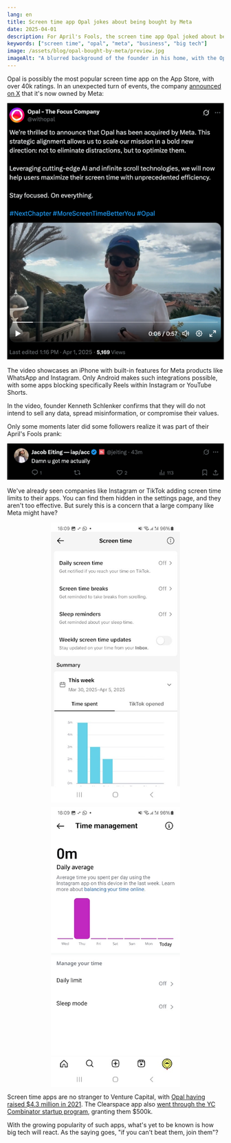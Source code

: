 ```yaml
---
lang: en
title: Screen time app Opal jokes about being bought by Meta
date: 2025-04-01
description: For April's Fools, the screen time app Opal joked about being bought by Meta. Is this something that could actually happen?
keywords: ["screen time", "opal", "meta", "business", "big tech"]
image: /assets/blog/opal-bought-by-meta/preview.jpg
imageAlt: "A blurred background of the founder in his home, with the Opal and Meta icons joined by a heart on the foreground, and the text: April's Fools edition"
---
```


Opal is possibly the most popular screen time app on the App Store, with over 40k ratings. In an unexpected turn of events, the company [announced on X](https://x.com/withopal/status/1907029291239383401) that it's now owned by Meta:

[![A tweet from @withopal with the text: We’re thrilled to announce that Opal has been acquired by Meta. This strategic alignment allows us to scale our mission in a bold new direction: not to eliminate distractions, but to optimize them. Leveraging cutting-edge AI and infinite scroll technologies, we will now help users maximize their screen time with unprecedented efficiency. Stay focused. On everything. #NextChapter #MoreScreenTimeBetterYou #Opal](tweet.png)](https://x.com/withopal/status/1907029291239383401)

The video showcases an iPhone with built-in features for Meta products like WhatsApp and Instagram. Only Android makes such integrations possible, with some apps blocking specifically Reels within Instagram or YouTube Shorts.

In the video, founder Kenneth Schlenker confirms that they will do not intend to sell any data, spread misinformation, or compromise their values.

Only some moments later did some followers realize it was part of their April's Fools prank:

![A tweet from @jeiting with the text: Damn u got me actually](tweet_reaction.png)

We've already seen companies like Instagram or TikTok adding screen time limits to their apps. You can find them hidden in the settings page, and they aren't too effective. But surely this is a concern that a large company like Meta might have?

<style>
.screenshots {
  display: flex;
  gap: 10px;
  width: 100%;
  justify-content: center;
  align-items: center;
  flex-wrap: wrap;
}
.screenshot {
  display: block;
  max-width: 300px;
  min-width: 200px;
  width: 100%;
  height: auto;
  object-fit: contain;
}
</style>

<p>
  <div class="screenshots">
    <img class="screenshot" eleventy:widths="300" src="tiktok_screen_time_screenshot.jpg" alt="The TikTok settings tab for Screen Time">
    <img class="screenshot" eleventy:widths="300" src="instagram_time_management_screenshot.jpg" alt="The Instagram settings tab for Time Management">
  </div>
</p>

Screen time apps are no stranger to Venture Capital, with [Opal having raised $4.3 million in 2021](https://techcrunch.com/2021/01/26/opal-raises-4-3-million-for-its-digital-wellbeing-assistant-for-iphone/). The Clearspace app also [went through the YC Combinator startup program](https://www.ycombinator.com/companies/clearspace), granting them $500k.

With the growing popularity of such apps, what's yet to be known is how big tech will react. As the saying goes, "if you can't beat them, join them"?
